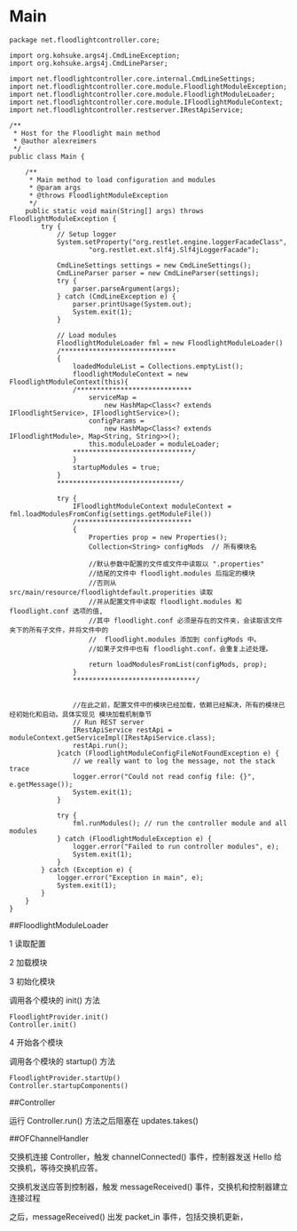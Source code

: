# Main

    package net.floodlightcontroller.core;

    import org.kohsuke.args4j.CmdLineException;
    import org.kohsuke.args4j.CmdLineParser;

    import net.floodlightcontroller.core.internal.CmdLineSettings;
    import net.floodlightcontroller.core.module.FloodlightModuleException;
    import net.floodlightcontroller.core.module.FloodlightModuleLoader;
    import net.floodlightcontroller.core.module.IFloodlightModuleContext;
    import net.floodlightcontroller.restserver.IRestApiService;

    /**
     * Host for the Floodlight main method
     * @author alexreimers
     */
    public class Main {

        /**
         * Main method to load configuration and modules
         * @param args
         * @throws FloodlightModuleException
         */
        public static void main(String[] args) throws FloodlightModuleException {
			try {
		        // Setup logger
		        System.setProperty("org.restlet.engine.loggerFacadeClass",
		                "org.restlet.ext.slf4j.Slf4jLoggerFacade");

		        CmdLineSettings settings = new CmdLineSettings();
		        CmdLineParser parser = new CmdLineParser(settings);
		        try {
		            parser.parseArgument(args);
		        } catch (CmdLineException e) {
		            parser.printUsage(System.out);
		            System.exit(1);
		        }

		        // Load modules
		        FloodlightModuleLoader fml = new FloodlightModuleLoader()
		        /*****************************
		        {
					loadedModuleList = Collections.emptyList();
        			floodlightModuleContext = new FloodlightModuleContext(this){
					/*****************************
					    serviceMap =
                			new HashMap<Class<? extends IFloodlightService>, IFloodlightService>();
        				configParams =
                			new HashMap<Class<? extends IFloodlightModule>, Map<String, String>>();
        				this.moduleLoader = moduleLoader;
					******************************/
					}
        			startupModules = true;
		        }
		        *******************************/

				try {
		        	IFloodlightModuleContext moduleContext = fml.loadModulesFromConfig(settings.getModuleFile())
		        	/*****************************
					{
						Properties prop = new Properties();
						Collection<String> configMods  // 所有模块名

						//默认参数中配置的文件或文件中读取以 ".properties"
                        //结尾的文件中 floodlight.modules 后指定的模块
						//否则从 src/main/resource/floodlightdefault.properities 读取
						//并从配置文件中读取 floodlight.modules 和 floodlight.conf 选项的值,
						//其中 floodlight.conf 必须是存在的文件夹，会读取该文件夹下的所有子文件，并将文件中的
                        //  floodlight.modules 添加到 configMods 中。
						//如果子文件中也有 floodlight.conf，会重复上述处理。

						return loadModulesFromList(configMods, prop);
					}
					*******************************/


				    //在此之前，配置文件中的模块已经加载，依赖已经解决，所有的模块已经初始化和启动。具体实现见 模块加载机制章节
				    // Run REST server
				    IRestApiService restApi = moduleContext.getServiceImpl(IRestApiService.class);
				    restApi.run();
				}catch (FloodlightModuleConfigFileNotFoundException e) {
					// we really want to log the message, not the stack trace
					logger.error("Could not read config file: {}", e.getMessage());
					System.exit(1);
				}

				try {
		            fml.runModules(); // run the controller module and all modules
		        } catch (FloodlightModuleException e) {
		            logger.error("Failed to run controller modules", e);
		            System.exit(1);
		        }
		    } catch (Exception e) {
				logger.error("Exception in main", e);
				System.exit(1);
			}
    	}
	}


##FloodlightModuleLoader

1 读取配置

2 加载模块

3 初始化模块

调用各个模块的 init() 方法

    FloodlightProvider.init()
    Controller.init()

4 开始各个模块

调用各个模块的 startup() 方法

    FloodlightProvider.startUp()
    Controller.startupComponents()

##Controller

运行 Controller.run() 方法之后阻塞在  updates.takes()

##OFChannelHandler


交换机连接 Controller，触发 channelConnected() 事件，控制器发送 Hello 给交换机，等待交换机应答。

交换机发送应答到控制器，触发 messageReceived() 事件，交换机和控制器建立连接过程

之后，messageReceived() 出发 packet_in 事件，包括交换机更新，

